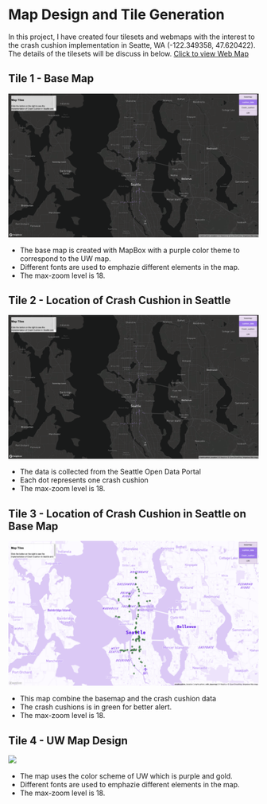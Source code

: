 # Map Design and Tile Generation
In this project, I have created four tilesets and webmaps with the interest to the crash cushion implementation in Seatte, WA (-122.349358, 47.620422). The details of the tilesets will be discuss in below.
[Click to view Web Map](https://olithinivia.github.io/TileGeneration/)

## Tile 1 - Base Map
![](img/tile2.png)
- The base map is created with MapBox with a purple color theme to correspond to the UW map. 
- Different fonts are used to emphazie different elements in the map.
- The max-zoom level is 18.

## Tile 2 - Location of Crash Cushion in Seattle
![](img/tile2.png)
- The data is collected from the Seattle Open Data Portal
- Each dot represents one crash cushion
- The max-zoom level is 18.

## Tile 3 - Location of Crash Cushion in Seattle on Base Map
![](img/tile3.png)
- This map combine the basemap and the crash cushion data
- The crash cushions is in green for better alert. 
- The max-zoom level is 18.

## Tile 4 - UW Map Design
![](img/tile4.png)
- The map uses the color scheme of UW which is purple and gold.
- Different fonts are used to emphazie different elements in the map.
- The max-zoom level is 18.